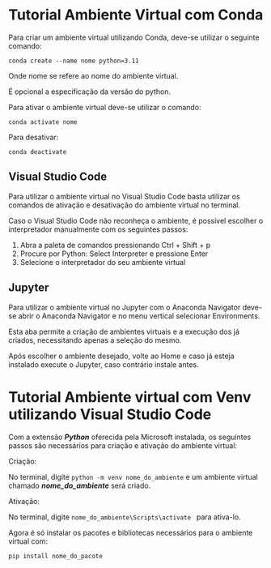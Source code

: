 # Tutorial Ambiente Virtual com Conda

Para criar um ambiente virtual utilizando Conda, deve-se utilizar o seguinte comando:

```
conda create --name nome python=3.11
```

Onde nome se refere ao nome do ambiente virtual. 

É opcional a especificação da versão do python.

Para ativar o ambiente virtual deve-se utilizar o comando:

```
conda activate nome
```

Para desativar:

```
conda deactivate
```

## Visual Studio Code

Para utilizar o ambiente virtual no Visual Studio Code basta utilizar os comandos de ativação e desativação do ambiente virtual no terminal.

Caso o Visual Studio Code não reconheça o ambiente, é possível escolher o interpretador manualmente com os seguintes passos:

1. Abra a paleta de comandos pressionando Ctrl + Shift + p
2. Procure por Python: Select Interpreter e pressione Enter
3. Selecione o interpretador do seu ambiente virtual

## Jupyter

Para utilizar o ambiente virtual no Jupyter com o Anaconda Navigator deve-se abrir o Anaconda Navigator e no menu vertical selecionar Environments.

Esta aba permite a criação de ambientes virtuais e a execução dos já criados, necessitando apenas a seleção do mesmo.

Após escolher o ambiente desejado, volte ao Home e caso já esteja instalado execute o Jupyter, caso contrário instale antes.


# Tutorial Ambiente virtual com Venv utilizando Visual Studio Code

Com a extensão ***Python*** oferecida pela Microsoft instalada, os seguintes passos são necessários para criação e ativação do ambiente virtual:

Criação:

No terminal, digite ```python -m venv nome_do_ambiente``` e um ambiente virtual chamado ***nome_do_ambiente*** será criado.

Ativação: 

No terminal, digite ```nome_do_ambiente\Scripts\activate ``` para ativa-lo. 

Agora é só instalar os pacotes e bibliotecas necessários para o ambiente virtual com:
```
pip install nome_do_pacote
```
